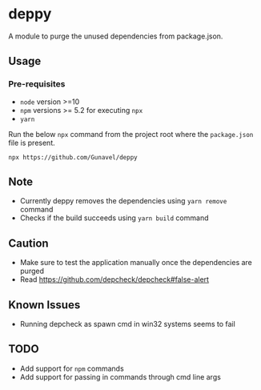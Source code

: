 # deppy

A module to purge the unused dependencies from package.json.

## Usage

### Pre-requisites

- `node` version >=10
- `npm` versions >= 5.2 for executing `npx`
- `yarn`

Run the below `npx` command from the project root where the `package.json` file is present.

```node
npx https://github.com/Gunavel/deppy
```

## Note

- Currently deppy removes the dependencies using `yarn remove` command
- Checks if the build succeeds using `yarn build` command

## Caution

- Make sure to test the application manually once the dependencies are purged
- Read <https://github.com/depcheck/depcheck#false-alert>

## Known Issues

- Running depcheck as spawn cmd in win32 systems seems to fail

## TODO

- Add support for `npm` commands
- Add support for passing in commands through cmd line args
